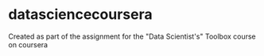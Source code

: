 datasciencecoursera
===================

Created as part of the assignment for the "Data Scientist's" Toolbox course on coursera
